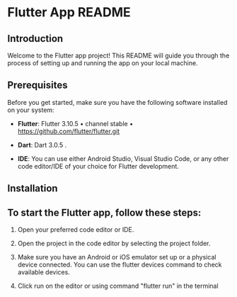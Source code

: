 # Flutter App README

## Introduction

Welcome to the Flutter app project! This README will guide you through the process of setting up and running the app on your local machine.

## Prerequisites

Before you get started, make sure you have the following software installed on your system:

- **Flutter**: Flutter 3.10.5 • channel stable • https://github.com/flutter/flutter.git

- **Dart**: Dart 3.0.5 .

- **IDE**: You can use either Android Studio, Visual Studio Code, or any other code editor/IDE of your choice for Flutter development.

## Installation

## To start the Flutter app, follow these steps:

 1. Open your preferred code editor or IDE.

 2. Open the project in the code editor by selecting the project folder.

 3. Make sure you have an Android or iOS emulator set up or a physical device connected. You can use the flutter devices command to check available devices.

 4. Click run on the editor or using command "flutter run" in the terminal

